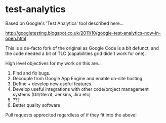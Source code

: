 # test-analytics

Based on Google's 'Test Analytics' tool described here...

http://googletesting.blogspot.co.uk/2011/10/google-test-analytics-now-in-open.html

This is a de-facto fork of the original as Google Code is a bit defunct, and the code needed a bit of TLC (capabilities grid didn't work for one).

High level objectives for my work on this are...

1) Find and fix bugs.
2) Decouple from Google App Engine and enable on-site hosting.
3) Define + develop new useful features.
4) Develop useful integrations with other code/project management systems (Git/Gerrit, Jenkins, Jira etc)
5) ???
6) Better quality software

Pull requests apprecited regardless of if they fit into the above!
